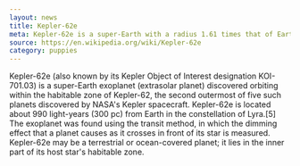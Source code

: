 ```yaml
---
layout: news
title: Kepler-62e
meta: Kepler-62e is a super-Earth with a radius 1.61 times that of Earth.
source: https://en.wikipedia.org/wiki/Kepler-62e
category: puppies
---
```


Kepler-62e (also known by its Kepler Object of Interest designation KOI-701.03) is a super-Earth exoplanet (extrasolar planet) discovered orbiting within the habitable zone of Kepler-62, the second outermost of five such planets discovered by NASA's Kepler spacecraft. Kepler-62e is located about 990 light-years (300 pc) from Earth in the constellation of Lyra.[5] The exoplanet was found using the transit method, in which the dimming effect that a planet causes as it crosses in front of its star is measured. Kepler-62e may be a terrestrial or ocean-covered planet; it lies in the inner part of its host star's habitable zone.